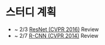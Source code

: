 # 스터디 계획
- ~ 2/3 [ResNet (CVPR 2016)](https://arxiv.org/abs/1512.03385) Review
- ~ 2/7 [R-CNN (CVPR 2014)](https://arxiv.org/pdf/1311.2524.pdf) Review
